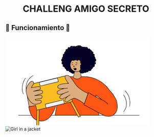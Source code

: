 
<h1 align='center' > CHALLENG AMIGO SECRETO	 </h1>

## &#x1f436; Funcionamiento  &#x1f436;
![Logo de mi proyecto](assets/amigo-secreto.png)
 <img src="amigo-secreto.png." alt="Girl in a jacket" width="500" height="600">